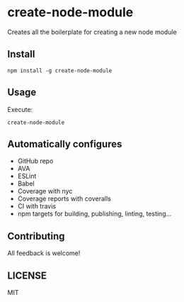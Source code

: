 # create-node-module

Creates all the boilerplate for creating a new node module

## Install

    npm install -g create-node-module

## Usage

Execute:

    create-node-module

## Automatically configures

- GitHub repo
- AVA
- ESLint
- Babel
- Coverage with nyc
- Coverage reports with coveralls
- CI with travis
- npm targets for building, publishing, linting, testing...

## Contributing

All feedback is welcome!

## LICENSE

MIT
